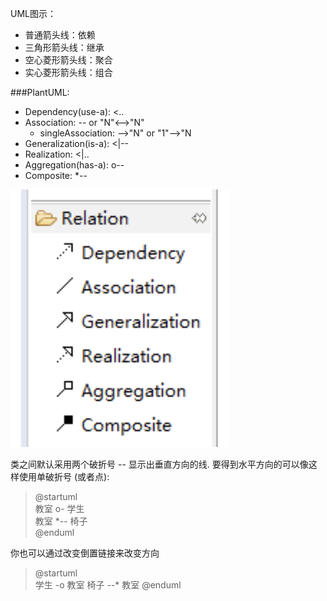 UML图示：
- 普通箭头线：依赖
- 三角形箭头线：继承
- 空心菱形箭头线：聚合
- 实心菱形箭头线：组合

###PlantUML: 
- Dependency(use-a): <..
- Association: -- or "N"<-->"N"
  - singleAssociation: -->"N" or "1"-->"N
- Generalization(is-a): <|--
- Realization: <|..
- Aggregation(has-a): o--
- Composite: *--

![](umlSymbol.png)  

类之间默认采用两个破折号 -- 显示出垂直方向的线. 要得到水平方向的可以像这样使用单破折号 (或者点):  
>@startuml  
教室 o- 学生  
教室 *-- 椅子  
@enduml  

你也可以通过改变倒置链接来改变方向
>@startuml  
学生 -o 教室
椅子 --* 教室
@enduml

